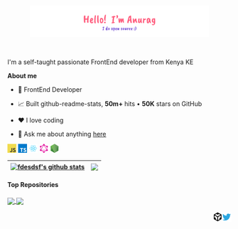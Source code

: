 <p align="center"><a href="https://anuraghazra.github.io"><img width="80%" alt="Hello, I'm Abib. I am a UX/UI Designer and a frontEnd developer!" src="./assets/gh-readme-header.png" /></a></p>

<br />

I'm a self-taught passionate FrontEnd developer from Kenya KE

**About me**

- 💼 FrontEnd Developer

- 📈 Built github-readme-stats, **50m+** hits • **50K** stars on GitHub

- ❤️ I love coding

- 💬 Ask me about anything [here](https://github.com/fdesdsf/fdesdsf/issues)

<code><img height="20" alt="javascript" src="https://raw.githubusercontent.com/github/explore/80688e429a7d4ef2fca1e82350fe8e3517d3494d/topics/javascript/javascript.png"></code>
<code><img height="20" alt="typescript" src="https://raw.githubusercontent.com/github/explore/80688e429a7d4ef2fca1e82350fe8e3517d3494d/topics/typescript/typescript.png"></code>
<code><img height="20" alt="react" src="https://raw.githubusercontent.com/github/explore/80688e429a7d4ef2fca1e82350fe8e3517d3494d/topics/react/react.png"></code>
<code><img height="20" alt="graphql" src="https://raw.githubusercontent.com/github/explore/5c058a388828bb5fde0bcafd4bc867b5bb3f26f3/topics/graphql/graphql.png"></code>
<code><img height="20" alt="nodejs" src="https://raw.githubusercontent.com/github/explore/80688e429a7d4ef2fca1e82350fe8e3517d3494d/topics/nodejs/nodejs.png"></code>    


| <a href="https://github.com/fdesdsf/github-readme-stats"><img align="center" src="https://github-readme-stats.vercel.app/api?username=fdesdsf&show_icons=true&include_all_commits=true&theme=buefy&hide_border=true" alt="fdesdsf's github stats" /></a> | <a href="https://github.com/fdesdsf/github-readme-stats"><img align="center" src="https://github-readme-stats.vercel.app/api/top-langs/?username=fdesdsf&layout=compact&theme=buefy&hide_border=true" /></a> |
| ------------- | ------------- |

#### Top Repositories


<a href="https://github.com/fdesdsf/github-readme-stats">
  <img align="center" src="https://github-readme-stats.vercel.app/api/pin/?username=fdesdsf&repo=github-readme-stats&theme=buefy" />
</a>
<a href="https://github.com/fdesdsf/fdesdsf.github.io">
  <img align="center" src="https://github-readme-stats.vercel.app/api/pin/?username=fdesdsf&repo=fdesdsf.github.io&theme=buefy" />
</a>

<br />
<br />

<a href="https://x.com/xabiiib0790?t=wUVRSS45n8swqhBNlrAotA&s=09">
  <img align="right" alt="Anurag Hazra | Twitter" width="21px" src="https://raw.githubusercontent.com/fdesdsf/fdesdsf/master/assets/twitter.svg" />
</a>
<a href="https://codesandbox.io/u/anuraghazra">
  <img align="right" alt="Abib Ahmed | CodeSandbox" width="20px" src="https://raw.githubusercontent.com/fdesdsf/fdesdsf/master/assets/codesandbox.svg" />
</a>
